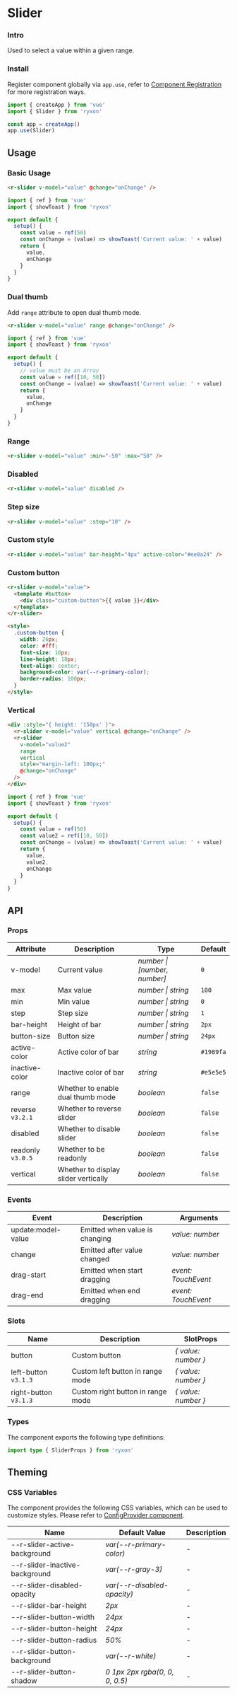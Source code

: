 # Slider

### Intro

Used to select a value within a given range.

### Install

Register component globally via `app.use`, refer to [Component Registration](#/en-US/advanced-usage#zu-jian-zhu-ce) for more registration ways.

```js
import { createApp } from 'vue'
import { Slider } from 'ryxon'

const app = createApp()
app.use(Slider)
```

## Usage

### Basic Usage

```html
<r-slider v-model="value" @change="onChange" />
```

```js
import { ref } from 'vue'
import { showToast } from 'ryxon'

export default {
  setup() {
    const value = ref(50)
    const onChange = (value) => showToast('Current value: ' + value)
    return {
      value,
      onChange
    }
  }
}
```

### Dual thumb

Add `range` attribute to open dual thumb mode.

```html
<r-slider v-model="value" range @change="onChange" />
```

```js
import { ref } from 'vue'
import { showToast } from 'ryxon'

export default {
  setup() {
    // value must be an Array
    const value = ref([10, 50])
    const onChange = (value) => showToast('Current value: ' + value)
    return {
      value,
      onChange
    }
  }
}
```

### Range

```html
<r-slider v-model="value" :min="-50" :max="50" />
```

### Disabled

```html
<r-slider v-model="value" disabled />
```

### Step size

```html
<r-slider v-model="value" :step="10" />
```

### Custom style

```html
<r-slider v-model="value" bar-height="4px" active-color="#ee0a24" />
```

### Custom button

```html
<r-slider v-model="value">
  <template #button>
    <div class="custom-button">{{ value }}</div>
  </template>
</r-slider>

<style>
  .custom-button {
    width: 26px;
    color: #fff;
    font-size: 10px;
    line-height: 18px;
    text-align: center;
    background-color: var(--r-primary-color);
    border-radius: 100px;
  }
</style>
```

### Vertical

```html
<div :style="{ height: '150px' }">
  <r-slider v-model="value" vertical @change="onChange" />
  <r-slider
    v-model="value2"
    range
    vertical
    style="margin-left: 100px;"
    @change="onChange"
  />
</div>
```

```js
import { ref } from 'vue'
import { showToast } from 'ryxon'

export default {
  setup() {
    const value = ref(50)
    const value2 = ref([10, 50])
    const onChange = (value) => showToast('Current value: ' + value)
    return {
      value,
      value2,
      onChange
    }
  }
}
```

## API

### Props

| Attribute | Description | Type | Default |
| --- | --- | --- | --- |
| v-model | Current value | _number \| [number, number]_ | `0` |
| max | Max value | _number \| string_ | `100` |
| min | Min value | _number \| string_ | `0` |
| step | Step size | _number \| string_ | `1` |
| bar-height | Height of bar | _number \| string_ | `2px` |
| button-size | Button size | _number \| string_ | `24px` |
| active-color | Active color of bar | _string_ | `#1989fa` |
| inactive-color | Inactive color of bar | _string_ | `#e5e5e5` |
| range | Whether to enable dual thumb mode | _boolean_ | `false` |
| reverse `v3.2.1` | Whether to reverse slider | _boolean_ | `false` |
| disabled | Whether to disable slider | _boolean_ | `false` |
| readonly `v3.0.5` | Whether to be readonly | _boolean_ | `false` |
| vertical | Whether to display slider vertically | _boolean_ | `false` |

### Events

| Event              | Description                    | Arguments           |
| ------------------ | ------------------------------ | ------------------- |
| update:model-value | Emitted when value is changing | _value: number_     |
| change             | Emitted after value changed    | _value: number_     |
| drag-start         | Emitted when start dragging    | _event: TouchEvent_ |
| drag-end           | Emitted when end dragging      | _event: TouchEvent_ |

### Slots

| Name | Description | SlotProps |
| --- | --- | --- |
| button | Custom button | _{ value: number }_ |
| left-button `v3.1.3` | Custom left button in range mode | _{ value: number }_ |
| right-button `v3.1.3` | Custom right button in range mode | _{ value: number }_ |

### Types

The component exports the following type definitions:

```ts
import type { SliderProps } from 'ryxon'
```

## Theming

### CSS Variables

The component provides the following CSS variables, which can be used to customize styles. Please refer to [ConfigProvider component](#/en-US/config-provider).

| Name | Default Value | Description |
| --- | --- | --- |
| --r-slider-active-background | _var(--r-primary-color)_ | - |
| --r-slider-inactive-background | _var(--r-gray-3)_ | - |
| --r-slider-disabled-opacity | _var(--r-disabled-opacity)_ | - |
| --r-slider-bar-height | _2px_ | - |
| --r-slider-button-width | _24px_ | - |
| --r-slider-button-height | _24px_ | - |
| --r-slider-button-radius | _50%_ | - |
| --r-slider-button-background | _var(--r-white)_ | - |
| --r-slider-button-shadow | _0 1px 2px rgba(0, 0, 0, 0.5)_ | - |
